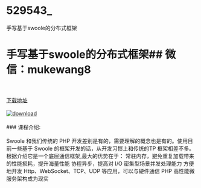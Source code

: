 # 529543_
手写基于swoole的分布式框架
# 手写基于swoole的分布式框架## 微信：mukewang8
<br/></br>[下载地址](http://www.36tz.cn/article/529543 "下载地址")
<br/></br>[![download](http://36tz.cn/muke_img/2019_12_1-22-300x148.png "下载地址")](http://www.36tz.cn/article/529543 "下载地址")
<br/></br>### 课程介绍:<br/></br>Swoole 和我们传统的 PHP 开发差别是有的，需要理解的概念也是有的。使用目前一些基于 Swoole 的框架开发的话，从开发习惯上和传统的TP 框架相差不多。根据介绍它是一个底层通信框架,最大的优势在于：
常驻内存，避免重复加载带来的性能损耗，提升海量性能
协程异步，提高对 I/O 密集型场景并发处理能力
方便地开发 Http、WebSocket、TCP、UDP 等应用，可以与硬件通信
PHP 高性能微服务架构成为现实


 

